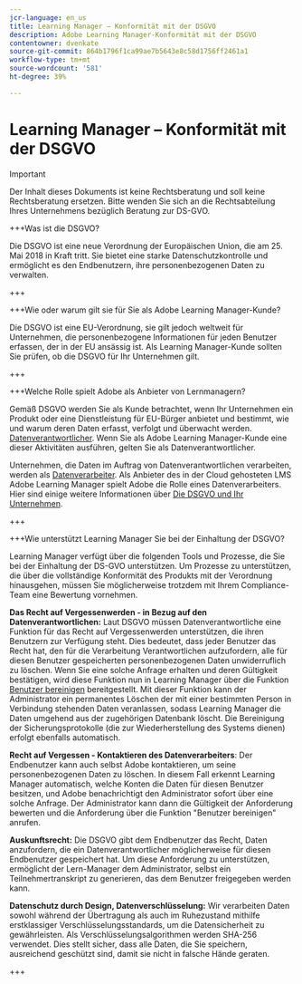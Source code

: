 ```yaml
---
jcr-language: en_us
title: Learning Manager – Konformität mit der DSGVO
description: Adobe Learning Manager-Konformität mit der DSGVO
contentowner: dvenkate
source-git-commit: 864b1796f1ca99ae7b5643e8c58d1756ff2461a1
workflow-type: tm+mt
source-wordcount: '581'
ht-degree: 39%

---
```




# Learning Manager – Konformität mit der DSGVO

>[!IMPORTANT]
>
>Der Inhalt dieses Dokuments ist keine Rechtsberatung und soll keine Rechtsberatung ersetzen. Bitte wenden Sie sich an die Rechtsabteilung Ihres Unternehmens bezüglich Beratung zur DS-GVO.

+++Was ist die DSGVO?

Die DSGVO ist eine neue Verordnung der Europäischen Union, die am 25. Mai 2018 in Kraft tritt. Sie bietet eine starke Datenschutzkontrolle und ermöglicht es den Endbenutzern, ihre personenbezogenen Daten zu verwalten.

+++

+++Wie oder warum gilt sie für Sie als Adobe Learning Manager-Kunde?

Die DSGVO ist eine EU-Verordnung, sie gilt jedoch weltweit für Unternehmen, die personenbezogene Informationen für jeden Benutzer erfassen, der in der EU ansässig ist.  Als Learning Manager-Kunde sollten Sie prüfen, ob die DSGVO für Ihr Unternehmen gilt.

+++

+++Welche Rolle spielt Adobe als Anbieter von Lernmanagern?

Gemäß DSGVO werden Sie als Kunde betrachtet, wenn Ihr Unternehmen ein Produkt oder eine Dienstleistung für EU-Bürger anbietet und bestimmt, wie und warum deren Daten erfasst, verfolgt und überwacht werden. [Datenverantwortlicher](https://gdpr-info.eu/art-24-gdpr/). Wenn Sie als Adobe Learning Manager-Kunde eine dieser Aktivitäten ausführen, gelten Sie als Datenverantwortlicher.

Unternehmen, die Daten im Auftrag von Datenverantwortlichen verarbeiten, werden als  [Datenverarbeiter](https://gdpr-info.eu/art-28-gdpr/). Als Anbieter des in der Cloud gehosteten LMS Adobe Learning Manager spielt Adobe die Rolle eines Datenverarbeiters. Hier sind einige weitere Informationen über  [Die DSGVO und Ihr Unternehmen](https://www.adobe.com/privacy/general-data-protection-regulation.html).

+++

+++Wie unterstützt Learning Manager Sie bei der Einhaltung der DSGVO?

Learning Manager verfügt über die folgenden Tools und Prozesse, die Sie bei der Einhaltung der DS-GVO unterstützen. Um Prozesse zu unterstützen, die über die vollständige Konformität des Produkts mit der Verordnung hinausgehen, müssen Sie möglicherweise trotzdem mit Ihrem Compliance-Team eine Bewertung vornehmen.

**Das Recht auf Vergessenwerden - in Bezug auf den Datenverantwortlichen:** Laut DSGVO müssen Datenverantwortliche eine Funktion für das Recht auf Vergessenwerden unterstützen, die ihren Benutzern zur Verfügung steht. Dies bedeutet, dass jeder Benutzer das Recht hat, den für die Verarbeitung Verantwortlichen aufzufordern, alle für diesen Benutzer gespeicherten personenbezogenen Daten unwiderruflich zu löschen. Wenn Sie eine solche Anfrage erhalten und deren Gültigkeit bestätigen, wird diese Funktion nun in Learning Manager über die Funktion [Benutzer bereinigen](../administrators/feature-summary/purge-users.md) bereitgestellt. Mit dieser Funktion kann der Administrator ein permanentes Löschen der mit einer bestimmten Person in Verbindung stehenden Daten veranlassen, sodass Learning Manager die Daten umgehend aus der zugehörigen Datenbank löscht. Die Bereinigung der Sicherungsprotokolle (die zur Wiederherstellung des Systems dienen) erfolgt ebenfalls automatisch.

**Recht auf Vergessen - Kontaktieren des Datenverarbeiters**: Der Endbenutzer kann auch selbst Adobe kontaktieren, um seine personenbezogenen Daten zu löschen. In diesem Fall erkennt Learning Manager automatisch, welche Konten die Daten für diesen Benutzer besitzen, und Adobe benachrichtigt den Administrator sofort über eine solche Anfrage. Der Administrator kann dann die Gültigkeit der Anforderung bewerten und die Anforderung über die Funktion &quot;Benutzer bereinigen&quot; anrufen.

**Auskunftsrecht:** Die DSGVO gibt dem Endbenutzer das Recht, Daten anzufordern, die ein Datenverantwortlicher möglicherweise für diesen Endbenutzer gespeichert hat. Um diese Anforderung zu unterstützen, ermöglicht der Lern-Manager dem Administrator, selbst ein Teilnehmertranskript zu generieren, das dem Benutzer freigegeben werden kann.

**Datenschutz durch Design, Datenverschlüsselung:** Wir verarbeiten Daten sowohl während der Übertragung als auch im Ruhezustand mithilfe erstklassiger Verschlüsselungsstandards, um die Datensicherheit zu gewährleisten. Als Verschlüsselungsalgorithmen werden SHA-256 verwendet. Dies stellt sicher, dass alle Daten, die Sie speichern, ausreichend geschützt sind, damit sie nicht in falsche Hände geraten.

+++

